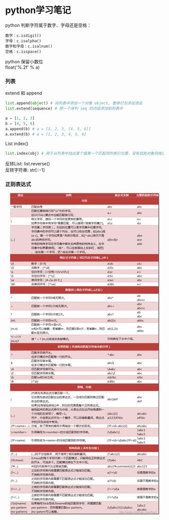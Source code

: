 # python学习笔记

python 判断字符属于数字、字母还是空格：  
```
数字：c.isdigit()
字母：c.isalpha()
数字和字母：c.isalnum()
空格：c.isspace()
```

python 保留小数位    
float('%.2f' % a)

### 列表
extend 和 append  
```python
list.append(object) # 向列表中添加一个对象 object, 整体打包添加进去
list.extend(sequence) # 把一个序列 seq 的内容添加到列表中
```
```python
a = [1, 2, 3]
b = [4, 5, 6]
a.append(b) # a = [1, 2, 3, [4, 5, 6]]
a.extend(b) # a = [1, 2, 3, 4, 5, 6]
```

List index()
```python
list.index(obj) # 用于从列表中找出某个值第一个匹配项的索引位置，没有找到对象则抛出异常。
```

反转List: list.reverse()  
反转字符串: str[::-1]

### 正则表达式
<div align="center"><img src="../../pics/python/re.jpg"></div>
